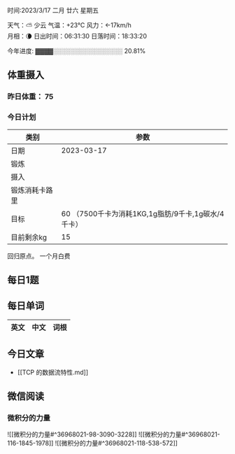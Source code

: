 

时间:2023/3/17 二月 廿六 星期五

天气：⛅️  少云 气温：+23°C 风力：←17km/h  
月相：🌘 日出时间：06:31:30 日落时间：18:33:20

今年进度: ▓▓▓▓░░░░░░░░░░░░░░░░ 20.81%

## 体重摄入

### 昨日体重： 75
### 今日计划
| 类别           | 参数                    |
| -------------- | ----------------------- |
| 日期           | 2023-03-17               |
| 锻炼           |               |
| 摄入           |  |
| 锻炼消耗卡路里 | |
| 目标           | 60      （7500千卡为消耗1KG,1g脂肪/9千卡,1g碳水/4千卡）                |
| 目前剩余kg               |   15                       |

回归原点。 一个月白费


## 每日1题


## 每日单词

| 英文       | 中文       |词根|
| ---------- | ---------- | ---|


## 今日文章

- [[TCP 的数据流特性.md]]

## 微信阅读

<!-- start of weread -->

### 微积分的力量
![[微积分的力量#^36968021-98-3090-3228]]
![[微积分的力量#^36968021-116-1845-1978]]
![[微积分的力量#^36968021-118-538-572]]

<!-- end of weread -->
